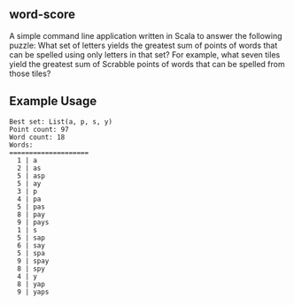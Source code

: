## word-score

A simple command line application written in Scala to answer the following puzzle: What set of letters yields the greatest sum of points of words that can be spelled using only letters in that set? For example, what seven tiles yield the greatest sum of Scrabble points of words that can be spelled from those tiles?

## Example Usage

```$ ./word-score --scrabble --word-points --size 4 /usr/share/dict/american-english 
Best set: List(a, p, s, y)
Point count: 97
Word count: 18
Words:
====================
  1 | a
  2 | as
  5 | asp
  5 | ay
  3 | p
  4 | pa
  5 | pas
  8 | pay
  9 | pays
  1 | s
  5 | sap
  6 | say
  5 | spa
  9 | spay
  8 | spy
  4 | y
  8 | yap
  9 | yaps
```

